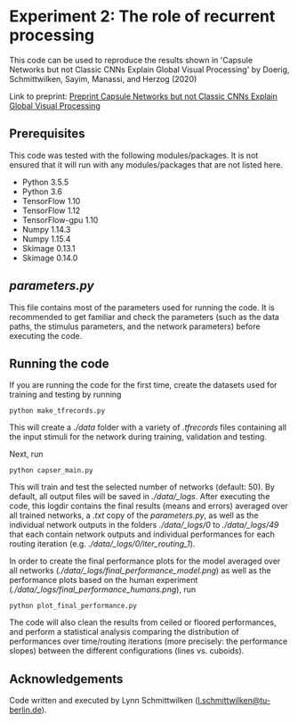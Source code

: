 # Experiment 2: The role of recurrent processing
This code can be used to reproduce the results shown in 'Capsule Networks but not Classic CNNs Explain Global Visual Processing' by Doerig, Schmittwilken, Sayim, Manassi, and Herzog (2020)

Link to preprint: [Preprint Capsule Networks but not Classic CNNs Explain Global Visual Processing](https://www.researchgate.net/publication/335472170_Capsule_Networks_as_Recurrent_Models_of_Grouping_and_Segmentation)

## Prerequisites
This code was tested with the following modules/packages. It is not ensured that it will run with any modules/packages that are not listed here.
* Python 3.5.5
* Python 3.6
* TensorFlow 1.10
* TensorFlow 1.12
* TensorFlow-gpu 1.10
* Numpy 1.14.3
* Numpy 1.15.4
* Skimage 0.13.1
* Skimage 0.14.0

## *parameters.py*
This file contains most of the parameters used for running the code. It is recommended to get familiar and check the parameters (such as the data paths, the stimulus parameters, and the network parameters) before executing the code.

## Running the code
If you are running the code for the first time, create the datasets used for training and testing by running
```
python make_tfrecords.py
```
This will create a *./data* folder with a variety of *.tfrecords* files containing all the input stimuli for the network during training, validation and testing.

Next, run
```
python capser_main.py
```
This will train and test the selected number of networks (default: 50). By default, all output files will be saved in *./data/_logs*. After executing the code, this logdir contains the final results (means and errors) averaged over all trained networks, a *.txt* copy of the *parameters.py*, as well as the individual network outputs in the folders *./data/_logs/0* to *./data/_logs/49* that each contain network outputs and individual performances for each routing iteration (e.g. *./data/_logs/0/iter_routing_1*).

In order to create the final performance plots for the model averaged over all networks (*./data/_logs/final_performance_model.png*) as well as the performance plots based on the human experiment (*./data/_logs/final_performance_humans.png*), run
```
python plot_final_performance.py
```
The code will also clean the results from ceiled or floored performances, and perform a statistical analysis comparing the distribution of performances over time/routing iterations (more precisely: the performance slopes) between the different configurations (lines vs. cuboids).

## Acknowledgements
Code written and executed by Lynn Schmittwilken (l.schmittwilken@tu-berlin.de).